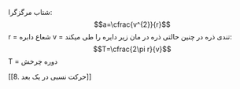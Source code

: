 شتاب مرگزگرا:
$$a=\cfrac{v^{2}}{r}$$
r = شعاع دابره
v = تندی ذره
در چنین حالتی ذره در مان زیر دایره را طی میکند:
$$T=\cfrac{2\pi r}{v}$$
T = دوره چرخش

[[8. حرکت نسبی در یک بعد]]
